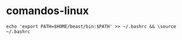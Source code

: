 # comandos-linux

```
echo 'export PATH=$HOME/beast/bin:$PATH' >> ~/.bashrc && \source ~/.bashrc
```

